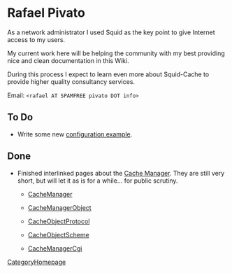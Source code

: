 # Rafael Pivato

As a network administrator I used Squid as the key point to give
Internet access to my users.

My current work here will be helping the community with my best
providing nice and clean documentation in this Wiki.

During this process I expect to learn even more about Squid-Cache to
provide higher quality consultancy services.

Email: `<rafael AT SPAMFREE pivato DOT info>`

## To Do

  - Write some new [configuration
    example](https://wiki.squid-cache.org/rpivato/ConfigExamples#).

## Done

  - Finished interlinked pages about the [Cache
    Manager](https://wiki.squid-cache.org/rpivato/CacheManager#). They
    are still very short, but will let it as is for a while... for
    public scrutiny.
    
      - [CacheManager](https://wiki.squid-cache.org/rpivato/CacheManager#)
    
      - [CacheManagerObject](https://wiki.squid-cache.org/rpivato/CacheManagerObject#)
    
      - [CacheObjectProtocol](https://wiki.squid-cache.org/rpivato/CacheObjectProtocol#)
    
      - [CacheObjectScheme](https://wiki.squid-cache.org/rpivato/CacheObjectScheme#)
    
      - [CacheManagerCgi](https://wiki.squid-cache.org/rpivato/CacheManagerCgi#)

[CategoryHomepage](https://wiki.squid-cache.org/rpivato/CategoryHomepage#)
